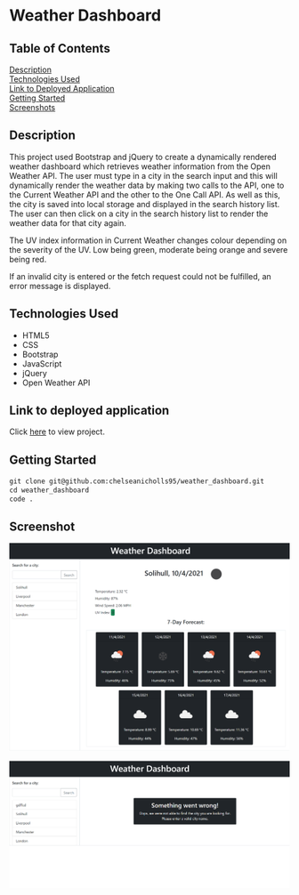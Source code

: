# Weather Dashboard

## Table of Contents

[Description](#description)  
[Technologies Used](#technologies-used)  
[Link to Deployed Application](#link-to-deployed-application)  
[Getting Started](#getting-started)  
[Screenshots](#screenshots)

## Description

This project used Bootstrap and jQuery to create a dynamically rendered weather dashboard which retrieves weather information from the Open Weather API. The user must type in a city in the search input and this will dynamically render the weather data by making two calls to the API, one to the Current Weather API and the other to the One Call API. As well as this, the city is saved into local storage and displayed in the search history list. The user can then click on a city in the search history list to render the weather data for that city again.

The UV index information in Current Weather changes colour depending on the severity of the UV. Low being green, moderate being orange and severe being red.

If an invalid city is entered or the fetch request could not be fulfilled, an error message is displayed.

## Technologies Used

- HTML5
- CSS
- Bootstrap
- JavaScript
- jQuery
- Open Weather API

## Link to deployed application

Click [here](https://chelseanicholls95.github.io/weather_dashboard/) to view project.

## Getting Started

```
git clone git@github.com:chelseanicholls95/weather_dashboard.git
cd weather_dashboard
code .
```

## Screenshot

![screenshot of working weather dashboard](assets/screenshots/weather.png)

![screenshot of error message](assets/screenshots/error.png)
